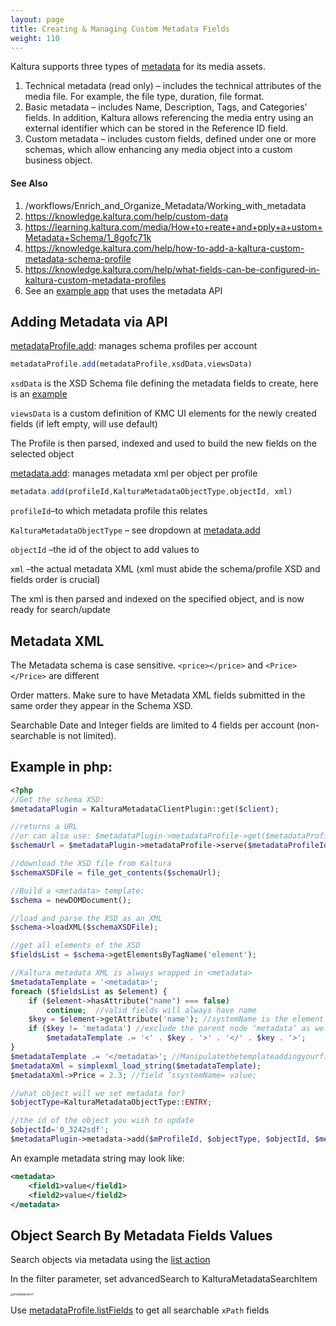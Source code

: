 ```yaml
---
layout: page
title: Creating & Managing Custom Metadata Fields 
weight: 110
---
```


Kaltura supports three types of [metadata](https://knowledge.kaltura.com/help/what-types-of-metadata-can-be-used-in-the-kmc) for its media assets.

1. Technical metadata (read only) – includes the technical attributes of the media file. For example, the file type, duration, file format.
2. Basic metadata – includes Name, Description, Tags, and Categories’ fields. In addition, Kaltura allows referencing the media entry using an external identifier which can be stored in the Reference ID field.
3. Custom metadata – includes custom fields, defined under one or more schemas, which allow enhancing any media object into a custom business object.

#### See Also

1. /workflows/Enrich_and_Organize_Metadata/Working_with_metadata
2. https://knowledge.kaltura.com/help/custom-data
3. https://learning.kaltura.com/media/How+to+reate+and+pply+a+ustom+Metadata+Schema/1_8gofc71k
4. https://knowledge.kaltura.com/help/how-to-add-a-kaltura-custom-metadata-schema-profile
5. https://knowledge.kaltura.com/help/what-fields-can-be-configured-in-kaltura-custom-metadata-profiles
6. See an [example app](https://github.com/kaltura/Kaltura-Paid-Content-Gallery-With-PayPal-Sample-App/blob/master/AccountWizard/setupAccount.php) that uses the metadata API 




## Adding Metadata via API

[metadataProfile.add](/console/service/metadataProfile/action/add): manages schema profiles per account

```javascript
metadataProfile.add(metadataProfile,xsdData,viewsData)
```

`xsdData` is the XSD Schema file defining the metadata fields to create, here is an [example](https://github.com/kaltura/Kaltura-Paid-Content-Gallery-With-PayPal-Sample-App/blob/master/AccountWizard/paypalSchema.sdx)

`viewsData` is a custom definition of KMC UI elements for the newly created fields (if left empty, will use default)

The Profile is then parsed, indexed and used to build the new fields on the selected object



[metadata.add](/console/service/metadata/action/add): manages metadata xml per object per profile

```javascript
metadata.add(profileId,KalturaMetadataObjectType,objectId, xml)
```

`profileId`–to which metadata profile this relates

`KalturaMetadataObjectType` – see dropdown at [metadata.add](/console/service/metadata/action/add)

`objectId` –the id of the object to add values to

`xml` –the actual metadata XML (xml must abide the schema/profile XSD and fields order is crucial)

The xml is then parsed and indexed on the specified object, and is now ready for search/update



## Metadata XML

The Metadata schema is case sensitive. `<price></price>` and `<Price></Price>` are different 

Order matters. Make sure to have Metadata XML fields submitted in the same order they appear in the Schema XSD. 

Searchable Date and Integer fields are limited to 4 fields per account (non-searchable is not limited). 

## Example in php:

```php
<?php
//Get the schema XSD:
$metadataPlugin = KalturaMetadataClientPlugin::get($client);

//returns a URL
//or can also use: $metadataPlugin->metadataProfile->get($metadataProfileId)->xsd
$schemaUrl = $metadataPlugin->metadataProfile->serve($metadataProfileId);

//download the XSD file from Kaltura
$schemaXSDFile = file_get_contents($schemaUrl);

//Build a <metadata> template:
$schema = newDOMDocument();

//load and parse the XSD as an XML
$schema->loadXML($schemaXSDFile);

//get all elements of the XSD
$fieldsList = $schema->getElementsByTagName('element');

//Kaltura metadata XML is always wrapped in <metadata>
$metadataTemplate = '<metadata>';
foreach ($fieldsList as $element) {
    if ($element->hasAttribute("name") === false)
        continue;  //valid fields will always have name
    $key = $element->getAttribute('name'); //systemName is the element’s name, not key nor id
    if ($key != 'metadata') //exclude the parent node ‘metadata’ as we’re manually creating it
        $metadataTemplate .= '<' . $key . '>' . '</' . $key . '>';
}
$metadataTemplate .= '</metadata>'; //Manipulatethetemplateaddingyourfieldsvalues:
$metadataXml = simplexml_load_string($metadataTemplate);
$metadataXml->Price = 2.3; //field ’ssystemName= value;

//what object will we set metadata for?
$objectType=KalturaMetadataObjectType::ENTRY;

//the id of the object you wish to update
$objectId='0_3242sdf';
$metadataPlugin->metadata->add($mProfileId, $objectType, $objectId, $metadataXml->asXML())
```

An example metadata string may look like:

```xml
<metadata>
	<field1>value</field1>
	<field2>value</field2>
</metadata>
```



## Object Search By Metadata Fields Values

Search objects via metadata using the [list action](/console/service/media/action/list) 

In the filter parameter, set advancedSearch to KalturaMetadataSearchItem

<img src="/assets/images/metadatasearch.png" alt="metadatasearch" style="zoom:30%;" />

Use [metadataProfile.listFields](/console/service/metadataProfile/action/listFields) to get all searchable `xPath` fields


